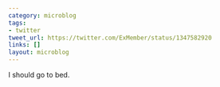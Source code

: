 ```yaml
---
category: microblog
tags:
- twitter
tweet_url: https://twitter.com/ExMember/status/1347582920
links: []
layout: microblog
---
```

I should go to bed.
